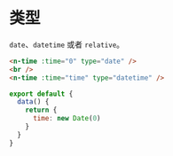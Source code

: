 # 类型

`date`、`datetime` 或者 `relative`。

```html
<n-time :time="0" type="date" />
<br />
<n-time :time="time" type="datetime" />
```

```js
export default {
  data() {
    return {
      time: new Date(0)
    }
  }
}
```

